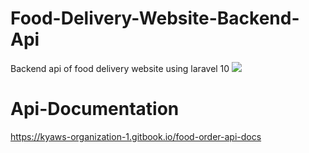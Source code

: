 # Food-Delivery-Website-Backend-Api
Backend api of food delivery website using laravel 10
<img src="https://github.com/KyawZayYa2222/Food-Delivery-Website-Backend-Api/assets/130377420/25c6d718-88ef-4b33-aea2-f0c94013c18e"/>
# Api-Documentation
<a href="https://kyaws-organization-1.gitbook.io/food-order-api-docs/">https://kyaws-organization-1.gitbook.io/food-order-api-docs</a>
